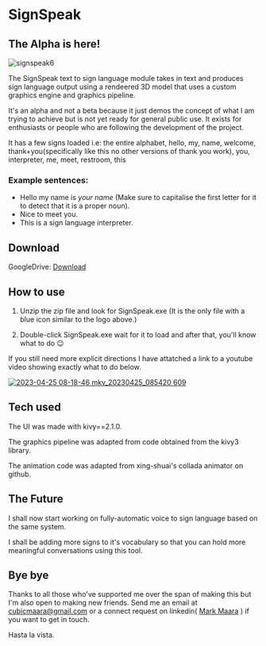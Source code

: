 # SignSpeak

## The Alpha is here!

![signspeak6](https://user-images.githubusercontent.com/68475422/234178174-db0adc8a-7ca3-46ad-9054-745abb83fbd4.png)


The SignSpeak text to sign language module takes in text and produces sign language output using a rendeered 3D model that uses a custom graphics engine and graphics pipeline.

It's an alpha and not a beta because it just demos the concept of what I am trying to achieve but is not yet ready for general public use. It exists for enthusiasts or people who are following the development of the project.

It has a few signs loaded i.e: the entire alphabet, hello, my, name, welcome, thank+you(specifically like this no other versions of thank you work), you, interpreter, me, meet, restroom, this

### Example sentences: 
* Hello my name is _your name_ (Make sure to capitalise the first letter for it to detect that it is a proper noun).
* Nice to meet you.
* This is a sign language interpreter.

## Download

GoogleDrive: [Download](https://drive.google.com/file/d/1XkbukJH-xx8qgCM7yv9fJg2OeFeKijm3/view?usp=sharing)


## How to use 

1. Unzip the zip file and look for SignSpeak.exe (It is the only file with a blue icon similar to the logo above.)

2. Double-click SignSpeak.exe wait for it to load and after that, you'll know what to do 😉


If you still need more explicit directions I have attatched a link to a youtube video showing exactly what to do below.

[![2023-04-25 08-18-46 mkv_20230425_085420 609](https://user-images.githubusercontent.com/68475422/234186787-e2080331-316d-4404-b269-41c73c7b2b34.png)](https://youtu.be/LUpybEvsa44)



## Tech used

The UI was made with kivy==2.1.0.

The graphics pipeline was adapted from code obtained from the kivy3 library.

The animation code was adapted from xing-shuai's collada animator on github.


## The Future

I shall now start working on fully-automatic voice to sign language based on the same system.

I shall be adding more signs to it's vocabulary so that you can hold more meaningful conversations using this tool.


## Bye bye

Thanks to all those who've supported me over the span of making this but I'm also open to making new friends. 
Send me an email at cubicmaara@gmail.com or a connect request on linkedin( [Mark Maara](https://www.linkedin.com/in/mark-maara-42b235153/) ) if you want to get in touch.


Hasta la vista.



